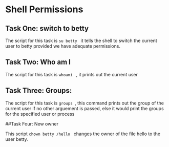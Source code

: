 # Shell Permissions

## Task One: switch to betty

The script for this task is ```su betty ``` it tells the shell to switch the current user to betty provided we have adequate permissions.

## Task Two: Who am I

The script for this task is ```whoami ``` , it prints out the current user

## Task Three: Groups:

The script for this task is ```groups ```, this command prints out the group of the current user if no other arguement is passed, else it would print the groups for the specified user or process

##Task Four: New owner

This script ```chown betty /hello ``` changes the owner of the file hello to the user betty.
